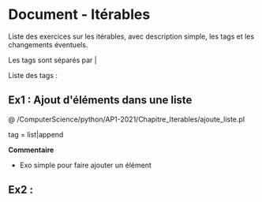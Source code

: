 # Document - Itérables

Liste des exercices sur les itérables, avec description simple, les tags et les changements éventuels.

Les tags sont séparés par |

Liste des tags : 

## Ex1 : Ajout d'éléments dans une liste

@ /ComputerScience/python/AP1-2021/Chapitre_Iterables/ajoute_liste.pl

tag = list|append

**Commentaire**

- Exo simple pour faire ajouter un élément

## Ex2 : 
